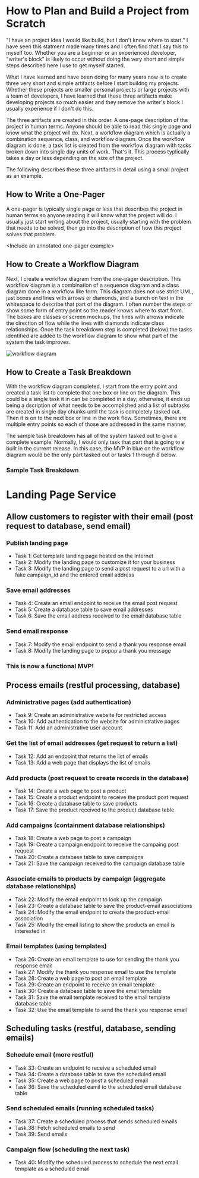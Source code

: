 # How to Plan and Build a Project from Scratch

"I have an project idea I would like build, but I don't know where to start." I have seen this statment made many times and I often find that I say this to myself too. Whether you are a beginner or an experienced developer, "writer's block" is likely to occur without doing the very short and simple steps described here I use to get myself started.

What I have learned and have been doing for many years now is to create three very short and simple artifacts before I start buildng my projects. Whether these projects are smaller personal projects or large projects with a team of developers, I have learned that these three artifacts make developing projects so much easier and they remove the writer's block I usually experience if I don't do this.

The three artifacts are created in this order. A one-page description of the project in human terms. Anyone should be able to read this single page and know what the project will do. Next, a workflow diagram which is actually a combination sequence, class, and workflow diagram. Once the workflow diagram is done, a task list is created from the workflow diagram with tasks broken down into single day units of work. That's it. This process typlically takes a day or less depending on the size of the project.

The following describes these three artifacts in detail using a small project as an example.

## How to Write a One-Pager

A one-pager is typically single page or less that describes the project in human terms so anyone reading it will know what the project will do. I usually just start writing about the project, usually starting with the problem that needs to be solved, then go into the description of how this project solves that problem.

&lt;Include an annotated one-pager example&gt;

## How to Create a Workflow Diagram

Next, I create a workflow diagram from the one-pager description. This workflow diagram is a combination of a sequence diagram and a class diagram done in a workflow like form. This diagram does not use strict UML, just boxes and lines with arrows or diamonds, and a bunch on text in the whitespace to describe that part of the diagram. I often number the steps or show some form of entry point so the reader knows where to start from. The boxes are classes or screen mockups, the lines with arrows indicate the direction of flow while the lines with diamonds indicate class relationships. Once the task breakdown step is completed (below) the tasks identified are added to the workflow diagram to show what part of the system the task improves.

![workflow diagram](https://github.com/bigspotteddog/landing-page-service/blob/main/landing_page_service.png?raw=true)

## How to Create a Task Breakdown

With the workflow diagram completed, I start from the entry point and created a task list to complete that one box or line on the diagram. This could be a single task it in can be completed in a day; otherwise, it ends up being a dscription of what needs to be accomplished and a list of subtasks are created in single day chunks until the task is completely tasked out. Then it is on to the next box or line in the work flow. Sometimes, there are multiple entry points so each of those are addressed in the same manner.

The sample task breakdown has all of the system tasked out to give a complete example. Normally, I would only task that part that is going to e built in the current release. In this case, the MVP in blue on the workflow diagram would be the only part tasked out or tasks 1 through 8 below.

### Sample Task Breakdown
# Landing Page Service

## Allow customers to register with their email (post request to database, send email)

### Publish landing page

* Task 1: Get template landing page hosted on the Internet
* Task 2: Modify the landing page to customize it for your business
* Task 3: Modify the landing page to send a post request to a url with a fake campaign_id and the entered email address

### Save email addresses

* Task 4: Create an email endpoint to receive the email post request
* Task 5: Create a database table to save email addresses
* Task 6: Save the email address received to the email database table

### Send email response

* Task 7: Modify the email endpoint to send a thank you response email
* Task 8: Modify the landing page to popup a thank you message

### This is now a functional MVP!

## Process emails (restful processing, database)

### Administrative pages (add authentication)

* Task 9: Create an administrative website for restricted access
* Task 10: Add authentication to the website for administrative pages
* Task 11: Add an administrative user account

### Get the list of email addresses (get request to return a list)

* Task 12: Add an endpoint that returns the list of emails
* Task 13: Add a web page that displays the list of emails

### Add products (post request to create records in the database)

* Task 14: Create a web page to post a product
* Task 15: Create a product endpoint to receive the product post request
* Task 16: Create a database table to save products
* Task 17: Save the product received to the product database table

### Add campaigns (containment database relationships)

* Task 18: Create a web page to post a campaign
* Task 19: Create a campaign endpoint to receive the campaing post request
* Task 20: Create a database table to save campaigns
* Task 21: Save the campaign received to the campaign database table

### Associate emails to products by campaign (aggregate database relationships)

* Task 22: Modify the email endpoint to look up the campaign
* Task 23: Create a database table to save the product-email associations
* Task 24: Modify the email endpoint to create the product-email association
* Task 25: Modify the email listing to show the products an email is interested in

### Email templates (using templates)

* Task 26: Create an email template to use for sending the thank you response email
* Task 27: Modify the thank you response email to use the template
* Task 28: Create a web page to post an email template
* Task 29: Create an endpoint to receive an email template
* Task 30: Create a database table to save the email template
* Task 31: Save the email template received to the email template database table
* Task 32: Use the email template to send the thank you response email

## Scheduling tasks (restful, database, sending emails)

### Schedule email (more restful)

* Task 33: Create an endpoint to receive a scheduled email
* Task 34: Create a database table to save the scheduled email
* Task 35: Create a web page to post a scheduled email
* Task 36: Save the scheduled eamil to the scheduled email database table

### Send scheduled emails (running scheduled tasks)

* Task 37: Create a scheduled process that sends scheduled emails
* Task 38: Fetch scheduled emails to send
* Task 39: Send emails

### Campaign flow (scheduling the next task)

* Task 40: Modify the scheduled process to schedule the next email template as a scheduled email
